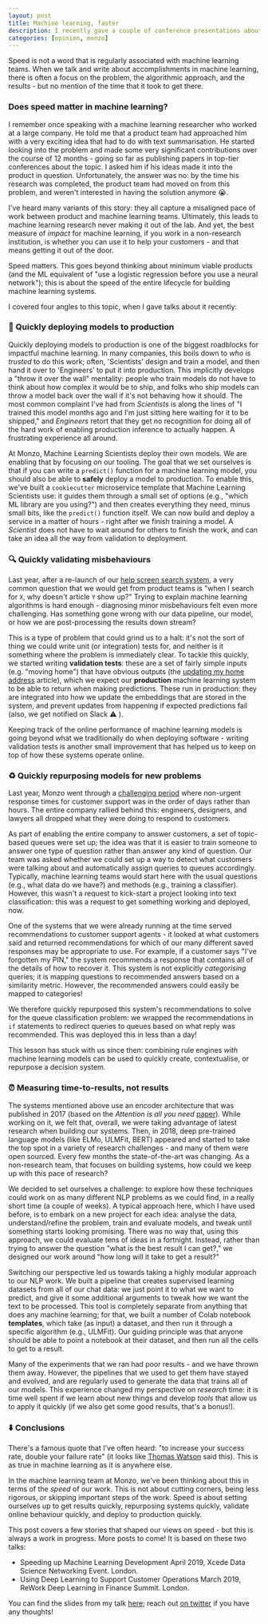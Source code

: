 ```yaml
---
layout: post
title: Machine learning, faster
description: I recently gave a couple of conference presentations about how we are thinking about _speed_ when developing machine learning systems at Monzo. This post covers some of the background to the points I was making in my talks, as well as what we're doing in the Monzo machine learning team to speed up our own work.
categories: [opinion, monzo]
---
```


Speed is not a word that is regularly associated with machine learning teams. When we talk and write about accomplishments in machine learning, there is often a focus on the problem, the algorithmic approach, and the results - but no mention of the time that it took to get there.

### Does speed matter in machine learning?
I remember once speaking with a machine learning researcher who worked at a large company. He told me that a product team had approached him with a very exciting idea that had to do with text summarisation. He started looking into the problem and made some very significant contributions over the course of 12 months - going so far as publishing papers in top-tier conferences about the topic. I asked him if his ideas made it into the product in question. Unfortunately, the answer was no: by the time his research was completed, the product team had moved on from this problem, and weren't interested in having the solution anymore 😭.

I've heard many variants of this story: they all capture a misaligned pace of work between product and machine learning teams. Ultimately, this leads to machine learning research never making it out of the lab. And yet, the best measure of _impact_ for machine learning, if you work in a non-research institution, is whether you can use it to help your customers - and that means getting it out of the door.

Speed matters. This goes beyond thinking about minimum viable products (and the ML equivalent of "use a logistic regression before you use a neural network"); this is about the speed of the entire lifecycle for building machine learning systems.

I covered four angles to this topic, when I gave talks about it recently:

### 🚢 Quickly deploying models to production
Quickly deploying models to production is one of the biggest roadblocks for impactful machine learning. In many companies, this boils down to _who is trusted_ to do this work; often, 'Scientists' design and train a model, and then hand it over to 'Engineers' to put it into production. This implicitly develops a "throw it over the wall" mentality: people who train models do not have to think about how complex it would be to ship, and folks who ship models can throw a model back over the wall if it's not behaving how it should. The most common complaint I've had from _Scientists_ is along the lines of "I trained this model months ago and I'm just sitting here waiting for it to be shipped," and _Engineers_ retort that they get no recognition for doing all of the hard work of enabling production inference to actually happen. A frustrating experience all around.

At Monzo, Machine Learning Scientists deploy their own models. We are enabling that by focusing on our tooling. The goal that we set ourselves is that if you can write a `predict()` function for a machine learning model, you should also be able to **safely** deploy a model to production. To enable this, we've built a `cookiecutter` microservice template that Machine Learning Scientists use: it guides them through a small set of options (e.g., "which ML library are you using?") and then creates everything they need, minus small bits, like the `predict()` function itself. We can now build and deploy a service in a matter of hours - right after we finish training a model. A _Scientist_ does not have to wait around for others to finish the work, and can take an idea all the way from validation to deployment.

### 🔍 Quickly validating misbehaviours
Last year, after a re-launch of our [help screen search system](https://monzo.com/blog/2017/08/22/the-help-search-algorithm), a very common question that we would get from product teams is "when I search for `X`, why doesn't article `Y` show up?" Trying to explain machine learning algorithms is hard enough - diagnosing minor misbehaviours felt even more challenging. Has something gone wrong with our data pipeline, our model, or how we are post-processing the results down stream? 

This is a type of problem that could grind us to a halt: it's not the sort of thing we could write unit (or integration) tests for, and neither is it something where the problem is immediately clear. To tackle this quickly, we started writing **validation tests**: these are a set of fairly simple inputs (e.g. "moving home") that have obvious outputs (the [updating my home address](https://monzo.com/help/account-and-profile/update-home-address) article), which we expect our **production** machine learning system to be able to return when making predictions. These run in production: they are integrated into how we update the embeddings that are stored in the system, and prevent updates from happening if expected predictions fail (also, we get notified on Slack ⚠️ ). 

Keeping track of the online performance of machine learning models is going beyond what we traditionally do when deploying software - writing validation tests is another small improvement that has helped us to keep on top of how these systems operate online.

### ♻️ Quickly repurposing models for new problems
Last year, Monzo went through a [challenging period](https://monzo.com/blog/2018/12/17/customer-support) where non-urgent response times for customer support was in the order of days rather than hours. The entire company rallied behind this: engineers, designers, and lawyers all dropped what they were doing to respond to customers.

As part of enabling the entire company to answer customers, a set of topic-based queues were set up; the idea was that it is easier to train someone to answer one type of question rather than answer any kind of question. Our team was asked whether we could set up a way to detect what customers were talking about and automatically assign queries to queues accordingly. Typically, machine learning teams would start here with the usual questions (e.g., what data do we have?) and methods (e.g., training a classifier). However, this wasn't a request to kick-start a project looking into text classification: this was a request to get something working and deployed, now.

One of the systems that we were already running at the time served recommendations to customer support agents - it looked at what customers said and returned recommendations for which of our many different saved responses may be appropriate to use. For example, if a customer says "I've forgotten my PIN," the system recommends a response that contains all of the details of how to recover it. This system is not explicitly _categorising_ queries; it is mapping questions to recommended answers based on a similarity metric. However, the recommended answers could easily be mapped to categories!

We therefore quickly repurposed this system's recommendations to solve for the queue classification problem: we wrapped the recommendations in `if` statements to redirect queries to queues based on what reply was recommended. This was deployed this in less than a day!

This lesson has stuck with us since then: combining rule engines _with_ machine learning models can be used to quickly create, contextualise, or repurpose a decision system.

### ⏰ Measuring time-to-results, not results
The systems mentioned above use an encoder architecture that was published in 2017 (based on the _Attention is all you need_ [paper](https://arxiv.org/abs/1706.03762)). While working on it, we felt that, overall, we were taking advantage of latest research when building our systems. Then, in 2018, deep pre-trained language models (like ELMo, ULMFit, BERT) appeared and started to take the top spot in a variety of research challenges - and many of them were open sourced. Every few months the state-of-the-art was changing. As a non-research team, that focuses on building systems, how could we keep up with this pace of research? 

We decided to set ourselves a challenge: to explore how these techniques could work on as many different NLP problems as we could find, in a really short time (a couple of weeks). A typical approach here, which I have used before, is to embark on a new project for each idea: analyse the data, understand/refine the problem, train and evaluate models, and tweak until something starts looking promising. There was no way that, using this approach, we could evaluate tens of ideas in a fortnight. Instead, rather than trying to answer the question "what is the best result I can get?," we designed our work around "how long will it take to get a result?"

Switching our perspective led us towards taking a highly modular approach to our NLP work. We built a pipeline that creates supervised learning datasets from all of our chat data: we just point it to what we want to predict, and give it some additional arguments to tweak how we want the text to be processed. This tool is completely separate from anything that does any machine learning; for that, we built a number of Colab notebook **templates**, which take (as input) a dataset, and then run it through a specific algorithm (e.g., ULMFit). Our guiding principle was that anyone should be able to point a notebook at their dataset, and then run all the cells to get to a result.

Many of the experiments that we ran had poor results - and we have thrown them away. However, the pipelines that we used to get them have stayed and evolved, and are regularly used to generate the data that trains all of our models. This experience changed my perspective on _research_ time: it is time well spent if we learn about new things and develop _tools_ that allow us to apply it quickly (if we also get some good results, that's a bonus!).


### ⬇️ Conclusions
There's a famous quote that I've often heard: "to increase your success rate, double your failure rate" (it looks like [Thomas Watson](https://en.wikiquote.org/wiki/Thomas_J._Watson) said this). This is as true in machine learning as it is anywhere else.

In the machine learning team at Monzo, we've been thinking about this in terms of the _speed_ of our work. This is not about cutting corners, being less rigorous, or skipping important steps of the work. Speed is about setting ourselves up to get results quickly, repurposing systems quickly, validate online behaviour quickly, and deploy to production quickly. 

This post covers a few stories that shaped our views on speed - but this is always a work in progress. More posts to come! It is based on these two talks:

* Speeding up Machine Learning Development April 2019, Xcede Data Science Networking Event. London. 
* Using Deep Learning to Support Customer Operations March 2019, ReWork Deep Learning in Finance Summit. London.

You can find the slides from my talk [here](https://www.slideshare.net/neal.lathia/machine-learning-faster); reach out [on twitter](https://twitter.com/neal_lathia) if you have any thoughts!